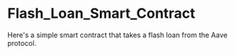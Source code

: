 # Flash_Loan_Smart_Contract
Here's a simple smart contract that takes a flash loan from the Aave protocol.
